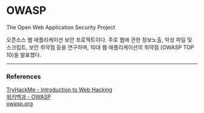 # OWASP

The Open Web Application Security Project

오픈소스 웹 애플리케이션 보안 프로젝트이다. 주로 웹에 관한 정보노출, 악성 파일 및 스크립트, 보안 취약점 등을 연구하며, 10대 웹 애플리케이션의 취약점 (OWASP TOP 10)을 발표했다.

---

### References
[TryHackMe - Introduction to Web Hacking](https://tryhackme.com/module/intro-to-web-hacking)    
[위키백과 - OWASP](https://ko.wikipedia.org/wiki/OWASP)  
[owasp.org](https://owasp.org/)